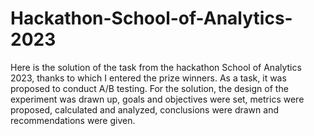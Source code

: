 # Hackathon-School-of-Analytics-2023
Here is the solution of the task from the hackathon School of Analytics 2023, thanks to which I entered the prize winners.
As a task, it was proposed to conduct A/B testing. For the solution, the design of the experiment was drawn up, goals and objectives were set, metrics were proposed, calculated and analyzed, conclusions were drawn and recommendations were given.

